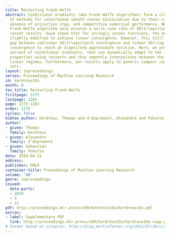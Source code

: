 ```yaml
---
title: Restarting Frank-Wolfe
abstract: Conditional Gradients (aka Frank-Wolfe algorithms) form a classical set
  of methods for constrained smooth convex minimization due to their simplicity, the
  absence of projection step, and competitive numerical performance. While the vanilla
  Frank-Wolfe algorithm only ensures a worst-case rate of $O(1/\epsilon)$, various
  recent results  have shown that for strongly convex functions, the method can be
  slightly modified to achieve linear convergence. However, this still leaves a huge
  gap between sublinear $O(1/\epsilon)$ convergence and linear $O(\log 1/\epsilon)$
  convergence to reach an $\epsilon$-approximate solution. Here, we present a new
  variant of Conditional Gradients, that can dynamically adapt to the function’s geometric
  properties using restarts and thus smoothly interpolates between the sublinear and
  linear regimes. Furthermore, our results apply to generic compact convex constraint
  sets.
layout: inproceedings
series: Proceedings of Machine Learning Research
id: kerdreux19a
month: 0
tex_title: Restarting Frank-Wolfe
firstpage: 1275
lastpage: 1283
page: 1275-1283
order: 1275
cycles: false
bibtex_author: Kerdreux, Thomas and d'Aspremont, Alexandre and Pokutta, Sebastian
author:
- given: Thomas
  family: Kerdreux
- given: Alexandre
  family: d’Aspremont
- given: Sebastian
  family: Pokutta
date: 2019-04-11
address: 
publisher: PMLR
container-title: Proceedings of Machine Learning Research
volume: '89'
genre: inproceedings
issued:
  date-parts:
  - 2019
  - 4
  - 11
pdf: http://proceedings.mlr.press/v89/kerdreux19a/kerdreux19a.pdf
extras:
- label: Supplementary PDF
  link: http://proceedings.mlr.press/v89/kerdreux19a/kerdreux19a-supp.pdf
# Format based on citeproc: http://blog.martinfenner.org/2013/07/30/citeproc-yaml-for-bibliographies/
---
```


